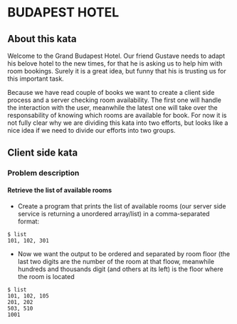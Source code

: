 # BUDAPEST HOTEL

## About this kata

Welcome to the Grand Budapest Hotel. Our friend Gustave needs to adapt his belove hotel to the new times, for that he is asking us to help him with room bookings. Surely it is a great idea, but funny that his is trusting us for this important task.

Because we have read couple of books we want to create a client side process and a server checking room availability. The first one will handle the interaction with the user, meanwhile the latest one will take over the responsability of knowing which rooms are available for book. For now it is not fully clear why we are dividing this kata into two efforts, but looks like a nice idea if we need to divide our efforts into two groups.

## Client side kata

### Problem description

#### Retrieve the list of available rooms
* Create a program that prints the list of available rooms (our server side service is returning a unordered array/list) in a comma-separated format:
```
$ list
101, 102, 301
```
* Now we want the output to be ordered and separated by room floor (the last two digits are the number of the room at that floow, meanwhile hundreds and thousands digit (and others at its left) is the floor where the room is located
```
$ list
101, 102, 105
201, 202
503, 510
1001
```

